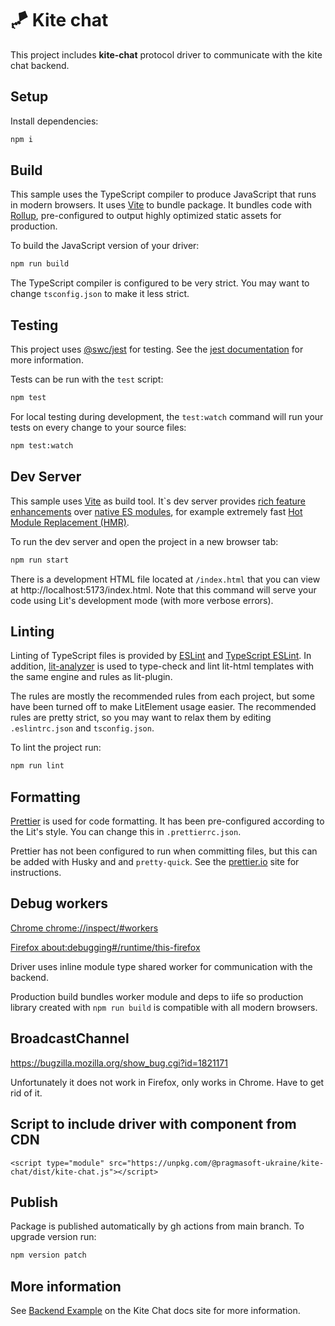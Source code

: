# 🪁 Kite chat

This project includes **kite-chat** protocol driver to communicate with the kite chat backend.

## Setup

Install dependencies:

```bash
npm i
```

## Build

This sample uses the TypeScript compiler to produce JavaScript that runs in modern browsers.
It uses [Vite](https://vitejs.dev/guide/) to bundle package. It bundles code with [Rollup](https://rollupjs.org/), pre-configured to output highly optimized static assets for production.

To build the JavaScript version of your driver:

```bash
npm run build
```

The TypeScript compiler is configured to be very strict. You may want to change `tsconfig.json` to make it less strict.

## Testing

This project uses
[@swc/jest](https://swc.rs/docs/usage/jest) for testing. See the
[jest documentation](https://jestjs.io/docs/getting-started) for
more information.

Tests can be run with the `test` script:

```bash
npm test
```

For local testing during development, the `test:watch` command will run your tests on every change to your source files:

```bash
npm test:watch
```

## Dev Server

This sample uses [Vite](https://vitejs.dev/guide/) as build tool. It`s dev server provides [rich feature enhancements](https://vitejs.dev/guide/features) over [native ES modules](https://developer.mozilla.org/en-US/docs/Web/JavaScript/Guide/Modules), for example extremely fast [Hot Module Replacement (HMR)](https://vitejs.dev/guide/features#hot-module-replacement).

To run the dev server and open the project in a new browser tab:

```bash
npm run start
```

There is a development HTML file located at `/index.html` that you can view at http://localhost:5173/index.html. Note that this command will serve your code using Lit's development mode (with more verbose errors).

## Linting

Linting of TypeScript files is provided by [ESLint](eslint.org) and [TypeScript ESLint](https://github.com/typescript-eslint/typescript-eslint). In addition, [lit-analyzer](https://www.npmjs.com/package/lit-analyzer) is used to type-check and lint lit-html templates with the same engine and rules as lit-plugin.

The rules are mostly the recommended rules from each project, but some have been turned off to make LitElement usage easier. The recommended rules are pretty strict, so you may want to relax them by editing `.eslintrc.json` and `tsconfig.json`.

To lint the project run:

```bash
npm run lint
```

## Formatting

[Prettier](https://prettier.io/) is used for code formatting. It has been pre-configured according to the Lit's style. You can change this in `.prettierrc.json`.

Prettier has not been configured to run when committing files, but this can be added with Husky and and `pretty-quick`. See the [prettier.io](https://prettier.io/) site for instructions.

## Debug workers

[Chrome chrome://inspect/#workers](chrome://inspect/#workers)

[Firefox about:debugging#/runtime/this-firefox](about:debugging#/runtime/this-firefox)

Driver uses inline module type shared worker for communication with the backend.

Production build bundles worker module and deps to iife so production library created with `npm run build` is compatible with all modern browsers.

## BroadcastChannel

https://bugzilla.mozilla.org/show_bug.cgi?id=1821171

Unfortunately it does not work in Firefox, only works in Chrome. Have to get rid of it.

## Script to include driver with component from CDN

`<script type="module" src="https://unpkg.com/@pragmasoft-ukraine/kite-chat/dist/kite-chat.js"></script>`

## Publish

Package is published automatically by gh actions from main branch. To upgrade version run:

```bash
npm version patch
```

## More information

See [Backend Example](https://www.k1te.chat/en/guides/backend-example/) on the Kite Chat docs site for more information.
